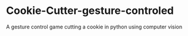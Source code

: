 # Cookie-Cutter-gesture-controled
A gesture control game cutting a cookie in python using computer vision 

